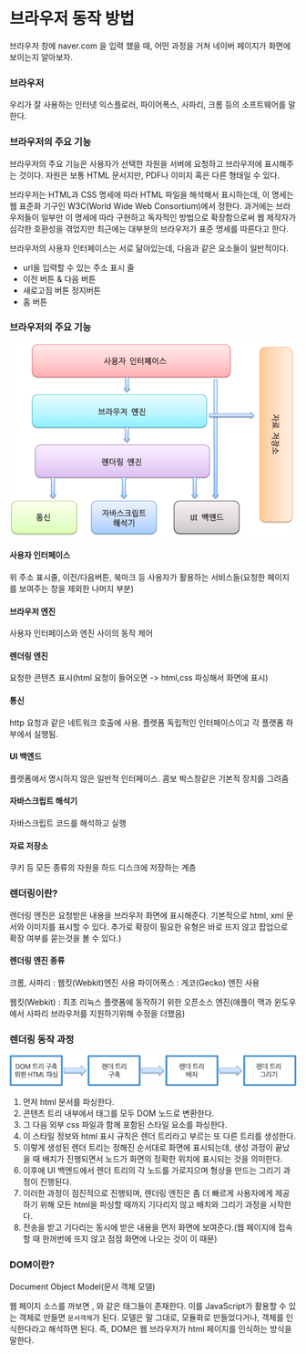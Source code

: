 # 브라우저 동작 방법

브라우저 창에 naver.com 을 입력 했을 때, 어떤 과정을 거쳐 네이버 페이지가 화면에 보이는지 알아보자.

### 브라우저 

우리가 잘 사용하는 인터넷 익스플로러, 파이어폭스, 사파리, 크롬 등의 소프트웨어를 말한다. 

### 브라우저의 주요 기능 

브라우저의 주요 기능은 사용자가 선택한 자원을 서버에 요청하고 브라우저에 표시해주는 것이다. 
자원은 보통 HTML 문서지만, PDF나 이미지 혹은 다른 형태일 수 있다. 

브라우저는 HTML과 CSS 명세에 따라 HTML 파일을 해석해서 표시하는데, 이 명세는 웹 표준화 기구인 W3C(World Wide Web Consortium)에서 정한다. 
과거에는 브라우저들이 일부만 이 명세에 따라 구현하고 독자적인 방법으로 확장함으로써 웹 제작자가 심각한 호환성을 겪었지만 최근에는 대부분의 브라우저가 표준 명세를 따른다고 한다.

브라우저의 사용자 인터페이스는 서로 닮아있는데, 다음과 같은 요소들이 일반적이다. 
- url을 입력할 수 있는 주소 표시 줄
- 이전 버튼 & 다음 버튼
- 새로고짐 버튼 정지버튼
- 홈 버튼

### 브라우저의 주요 기능

![img.png](img.png)

#### 사용자 인터페이스
위 주소 표시줄, 이전/다음버튼, 북마크 등 사용자가 활용하는 서비스들(요청한 페이지를 보여주는 창을 제외한 나머지 부분)

#### 브라우저 엔진
사용자 인터페이스와 엔진 사이의 동작 제어 

#### 렌더링 엔진 
요청한 콘텐츠 표시(html 요청이 들어오면 -> html,css 파싱해서 화면에 표시)

#### 통신 
http 요청과 같은 네트워크 호출에 사용. 플렛폼 독립적인 인터페이스이고 각 플랫폼 하부에서 실행됨.

#### UI 백엔드
플렛폼에서 명시하지 않은 일반적 인터페이스. 콤보 박스창같은 기본적 장치를 그려줌

#### 자바스크립트 해석기
자바스크립트 코드를 해석하고 실행

#### 자료 저장소
쿠키 등 모든 종류의 자원을 하드 디스크에 저장하는 계층 

###  렌더링이란?

렌더링 엔진은 요청받은 내용을 브라우저 화면에 표시해준다. 
기본적으로 html, xml 문서와 이미지를 표시할 수 있다. 
추가로 확장이 필요한 유형은 바로 뜨지 않고 팝업으로 확장 여부를 묻는것을 볼 수 있다.)

#### 렌더링 엔진 종류 
크롬, 사파리 : 웹킷(Webkit)엔진 사용
파이어폭스 : 게코(Gecko) 엔진 사용

웹킷(Webkit) : 최초 리눅스 플랫폼에 동작하기 위한 오픈소스 엔진(애플이 맥과 윈도우에서 사파리 브라우저를 지원하기위해 수정을 더했음)


### 렌더링 동작 과정

![img_1.png](img_1.png)


1. 먼저 html 문서를 파싱한다. 
2. 콘텐츠 트리 내부에서 태그를 모두 DOM 노드로 변환한다. 
3. 그 다음 외부 css 파일과 함께 포함된 스타일 요소를 파싱한다. 
4. 이 스타일 정보와 html 표시 규칙은 렌더 트리라고 부르는 또 다른 트리를 생성한다.
5. 이렇게 생성된 렌더 트리는 정해진 순서대로 화면에 표시되는데, 생성 과정이 끝났을 때 배치가 진행되면서 노드가 화면의 정확한 위치에 표시되는 것을 의미한다. 
6. 이후에 UI 백엔드에서 렌더 트리의 각 노드를 가로지으며 형상을 만드는 그리기 과정이 진행된다. 
7. 이러한 과정이 점진적으로 진행되며, 렌더링 엔진은 좀 더 빠르게 사용자에게 제공하기 위해 모든 html을 파싱할 때까지 기다리지 않고 배치와 그리기 과정을 시작한다. 
8. 전송을 받고 기다리는 동시에 받은 내용을 먼저 화면에 보여준다.(웹 페이지에 접속할 때 한꺼번에 뜨지 않고 점점 화면에 나오는 것이 이 때문)

### DOM이란? 
Document Object Model(문서 객체 모델)

웹 페이지 소스를 까보면 <html>,<body> 와 같은 태그들이 존재한다.
이를 JavaScript가 활용할 수 있는 객체로 만들면 `문서객체`가 된다.
모델은 말 그대로, 모듈화로 만들었다거나, 객체를 인식한다라고 해석하면 된다. 
즉, DOM은 웹 브라우저가 html 페이지를 인식하는 방식을 말한다.
